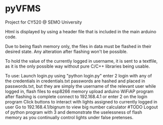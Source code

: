 # pyVFMS
Project for CY520 @ SEMO University

Html is displayed by using a header file that is included in the main arduino code.

Due to being flash memory only, the files in data must be flashed in their desired state.  Any alteration after flashing won't be possible.

To hold the value of the currently logged in username, it is sent to a textfile, as it is the only possible way without pure C/C++ libraries being usable.

To use:
  Launch login.py using "python login.py"
  enter 2
  login with any of the credentials in credentials.txt
  passwords are hashed and placed in passwords.txt, but they are simply the username of the relevant user
  while logged in, flash files to esp8266 memory
  upload arduino WiFiAP program after flashing is complete
  connect to 192.168.4.1 or enter 2 on the login program
  Click buttons to interact with lights assigned to currently logged in user
  Go to 192.168.4.1/bignum to view big number calculator #TODO
  Logout of python program with 3 and demonstrate the uselessness of flash memory as you 
  continually control lights under false pretenses.
  
  

